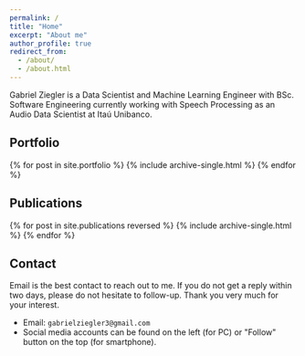 ```yaml
---
permalink: /
title: "Home"
excerpt: "About me"
author_profile: true
redirect_from: 
  - /about/
  - /about.html
---
```


Gabriel Ziegler is a Data Scientist and Machine Learning Engineer with BSc. Software Engineering currently working with Speech Processing as an Audio Data Scientist at Itaú Unibanco.

## Portfolio

{% for post in site.portfolio %}
  {% include archive-single.html %}
{% endfor %}

## Publications

{% for post in site.publications reversed %}
  {% include archive-single.html %}
{% endfor %}

## Contact

Email is the best contact to reach out to me. If you do not get a reply within two days, please do not hesitate to follow-up. Thank you very much for your interest.

- Email: `gabrielziegler3@gmail.com`
- Social media accounts can be found on the left (for PC) or "Follow" button on the top (for smartphone).
